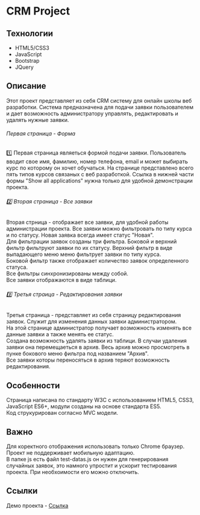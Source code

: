 # CRM Project


## Технологии
- HTML5/CSS3
- JavaScript
- Bootstrap
- JQuery

## Описание

Этот проект представляет из себя CRM систему для онлайн школы веб разработки. Система предназначена для подачи заявки пользователем и дает возможность администратору управлять, редактировать и удалять нужные заявки.  

######  Первая страница - Форма

:one: Первая страница являеться формой подачи заявки. Пользователь вводит свое имя, фамилию, номер телефона, email и может выбирать курс по которому он хочет обучаться. На странице представлено всего пять типов курсов связаных с веб разработкой.
Ссылка в нижней части формы "Show all applications" нужна только для удобной демонстрации проекта.

###### :two: Вторая страница - Все заявки

Вторая стрница - отображает все заявки, для удобной работы администрации проекта. Все заявки можно фильтровать по типу курса и по статусу. Новая заявка всегда имеет статус "Новая".  
Для фильтрации заявок созданы три фильтра. Боковой и верхний фильтр фильтруют заявки по их статусу. Верхний фильтр в виде выпадающего меню меню фильтрует заявки по типу курса.  
Боковой фильтр также отображает количество заявок определенного статуса.    
Все фильтры синхронизированы между собой.  
Все заявки отображаются в виде таблици.


######  :three: Третья страица - Редактирования заявки

Третья страница - представляет из себя страницу редактирования заявок. Служит для изменения данных заявки администратором.  
На этой странице администратор получает возможность изменять все данные заявки а также менять ее статус.  
Создана возможность удалять заявки из таблици. В случаи удаления заявки она перемещаеться в архив. Весь архив можно просмотреть в пунке бокового меню фильтра под названием "Архив".  
Все заявки которы переносяться в архив теряют возможность редактирования.

## Особенности

Страница написана по стандарту W3С с использованием HTML5, CSS3, JavaScript ES6+, модули созданы на основе стандарта ES5.  
Код струкурирован согласно MVC модели.  


## Важно
Для коректного отображения использовать только Chrome браузер.  
Проект не поддерживает мобильную адаптацию.  
В папке js есть файл test-datas.js он нужен для генерирования случайных заявок, это намного упростит и ускорит тестирования проекта. При необхоимости его можно отключить.


## Ссылки
Демо проекта - [Ссылка](https://fenix4088.github.io/CRMProject/)
